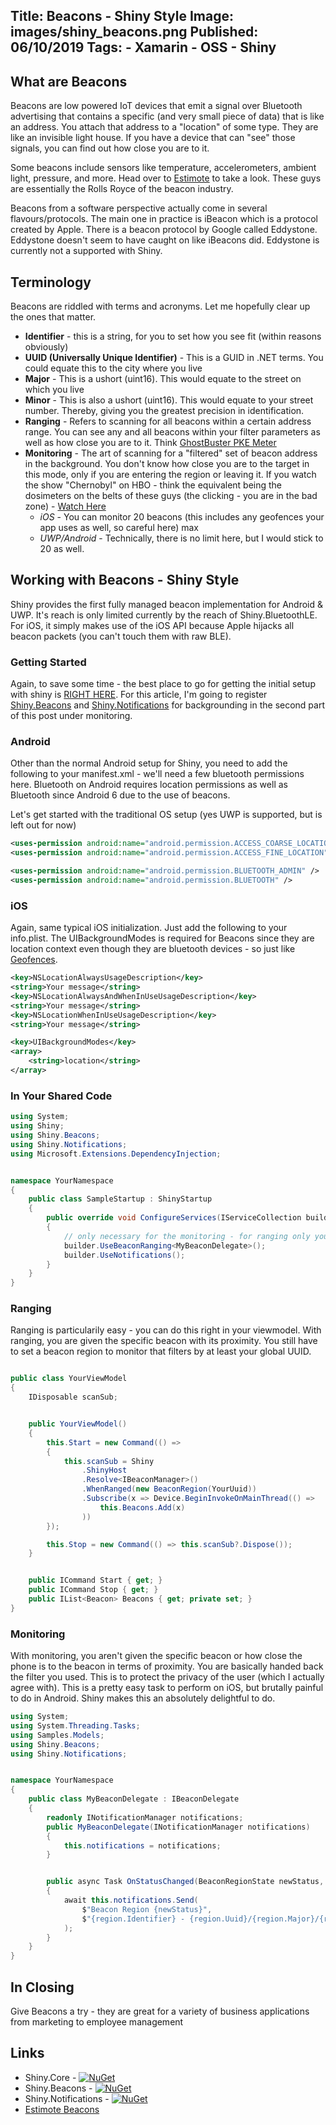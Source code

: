 Title: Beacons - Shiny Style
Image: images/shiny_beacons.png
Published: 06/10/2019
Tags:
    - Xamarin
    - OSS
    - Shiny
---

## What are Beacons
Beacons are low powered IoT devices that emit a signal over Bluetooth advertising that contains a specific (and very small piece of data) that is like an address.  You attach that address to a "location" of some type.  They are like an invisible light house.  If you have a device that can "see" those signals, you can find out how close you are to it.  

Some beacons include sensors like temperature, accelerometers, ambient light, pressure, and more.  Head over to [Estimote](https://estimote.com/products/) to take a look.  These guys are essentially the Rolls Royce of the beacon industry.

Beacons from a software perspective actually come in several flavours/protocols.  The main one in practice is iBeacon which is a protocol created by Apple.  There is a beacon protocol by Google called Eddystone. Eddystone doesn't seem to have caught on like iBeacons did.  Eddystone is currently not a supported with Shiny.

## Terminology
Beacons are riddled with terms and acronyms.  Let me hopefully clear up the ones that matter.

* **Identifier** - this is a string, for you to set how you see fit (within reasons obviously)
* **UUID (Universally Unique Identifier)** - This is a GUID in .NET terms.  You could equate this to the city where you live
* **Major** - This is a ushort (uint16).  This would equate to the street on which you live
* **Minor** - This is also a ushort (uint16).  This would equate to your street number.  Thereby, giving you the greatest precision in identification.
* **Ranging** - Refers to scanning for all beacons within a certain address range.  You can see any and all beacons within your filter parameters as well as how close you are to it.  Think [GhostBuster PKE Meter](https://ghostbusters.fandom.com/wiki/P.K.E._Meter)
* **Monitoring** - The art of scanning for a "filtered" set of beacon address in the background.  You don't know how close you are to the target in this mode, only if you are entering the region or leaving it.  If you watch the show "Chernobyl" on HBO - think the equivalent being the dosimeters on the belts of these guys (the clicking - you are in the bad zone) - [Watch Here](https://www.youtube.com/watch?v=uXafEIdkx6c)
    * _iOS_ - You can monitor 20 beacons (this includes any geofences your app uses as well, so careful here) max
    * _UWP/Android_ - Technically, there is no limit here, but I would stick to 20 as well.
    

## Working with Beacons - Shiny Style

Shiny provides the first fully managed beacon implementation for Android & UWP.  It's reach is only limited currently by the reach of Shiny.BluetoothLE.  For iOS, it simply makes use of the iOS API because Apple hijacks all beacon packets (you can't touch them with raw BLE).  

### Getting Started

Again, to save some time - the best place to go for getting the initial setup with shiny is [RIGHT HERE](introducingshiny).  For this article, I'm going to register [Shiny.Beacons](https://www.nuget.org/packages/Shiny.Beacons/) and [Shiny.Notifications](https://www.nuget.org/packages/Shiny.Notifications/) for backgrounding in the second part of this post under monitoring.

### Android
Other than the normal Android setup for Shiny, you need to add the following to your manifest.xml - we'll need a few bluetooth permissions here.  Bluetooth on Android requires location permissions as well as Bluetooth since Android 6 due to the use of beacons.

Let's get started with the traditional OS setup (yes UWP is supported, but is left out for now)

```xml
<uses-permission android:name="android.permission.ACCESS_COARSE_LOCATION" />
<uses-permission android:name="android.permission.ACCESS_FINE_LOCATION" />

<uses-permission android:name="android.permission.BLUETOOTH_ADMIN" />
<uses-permission android:name="android.permission.BLUETOOTH" />
```

### iOS
Again, same typical iOS initialization.  Just add the following to your info.plist.  The UIBackgroundModes is required for Beacons since they are location context even though they are bluetooth devices - so just like [Geofences](shiny-geofencing).

```xml
<key>NSLocationAlwaysUsageDescription</key>
<string>Your message</string>
<key>NSLocationAlwaysAndWhenInUseUsageDescription</key>
<string>Your message</string>
<key>NSLocationWhenInUseUsageDescription</key>
<string>Your message</string>

<key>UIBackgroundModes</key>
<array>
    <string>location</string>
</array>
```

### In Your Shared Code

```csharp
using System;
using Shiny;
using Shiny.Beacons;
using Shiny.Notifications;
using Microsoft.Extensions.DependencyInjection;


namespace YourNamespace
{
    public class SampleStartup : ShinyStartup
    {
        public override void ConfigureServices(IServiceCollection builder)
        {
            // only necessary for the monitoring - for ranging only you can use UseBeacons()
            builder.UseBeaconRanging<MyBeaconDelegate>();
            builder.UseNotifications();
        }
    }
}
```



### Ranging

Ranging is particularily easy - you can do this right in your viewmodel.  With ranging, you are given the specific beacon with its proximity.  You still have to set a beacon region to monitor that filters by at least your global UUID.  

```csharp

public class YourViewModel
{
    IDisposable scanSub;


    public YourViewModel()
    {
        this.Start = new Command(() =>
        {
            this.scanSub = Shiny
                .ShinyHost
                .Resolve<IBeaconManager>()
                .WhenRanged(new BeaconRegion(YourUuid))
                .Subscribe(x => Device.BeginInvokeOnMainThread(() =>                
                    this.Beacons.Add(x)
                ))
        });

        this.Stop = new Command(() => this.scanSub?.Dispose());
    }


    public ICommand Start { get; }
    public ICommand Stop { get; }
    public IList<Beacon> Beacons { get; private set; }
}

```


### Monitoring
With monitoring, you aren't given the specific beacon or how close the phone is to the beacon in terms of proximity.  You are basically handed back the filter you used.  This is to protect the privacy of the user (which I actually agree with).  This is a pretty easy task to perform on iOS, but brutally painful to do in Android.  Shiny makes this an absolutely delightful to do.

```csharp
using System;
using System.Threading.Tasks;
using Samples.Models;
using Shiny.Beacons;
using Shiny.Notifications;


namespace YourNamespace
{
    public class MyBeaconDelegate : IBeaconDelegate
    {
        readonly INotificationManager notifications;
        public MyBeaconDelegate(INotificationManager notifications) 
        {
            this.notifications = notifications;
        }


        public async Task OnStatusChanged(BeaconRegionState newStatus, BeaconRegion region)
        {
            await this.notifications.Send(
                $"Beacon Region {newStatus}",
                $"{region.Identifier} - {region.Uuid}/{region.Major}/{region.Minor}"
            );
        }
    }
}
```

## In Closing
Give Beacons a try - they are great for a variety of business applications from marketing to employee management

## Links
<?# DefaultBlogLinks /?>
* Shiny.Core - [![NuGet](https://img.shields.io/nuget/v/Shiny.Core.svg?maxAge=2592000)](https://www.nuget.org/packages/Shiny.Core/)
* Shiny.Beacons - [![NuGet](https://img.shields.io/nuget/v/Shiny.Beacons.svg?maxAge=2592000)](https://www.nuget.org/packages/Shiny.Beacons/)
* Shiny.Notifications - [![NuGet](https://img.shields.io/nuget/v/Shiny.Notifications.svg?maxAge=2592000)](https://www.nuget.org/packages/Shiny.Notifications/)
* [Estimote Beacons](https://estimote.com/products/)
